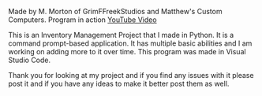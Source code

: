 Made by M. Morton of GrimFFreekStudios and Matthew's Custom Computers.
Program in action [YouTube Video](https://www.youtube.com/watch?v=EbpAMBgxOHM)

This is an Inventory Management Project that I made in Python. 
It is a command prompt-based application. 
It has multiple basic abilities and I am working on adding more to it over time. 
This program was made in Visual Studio Code.

Thank you for looking at my project and if you find any issues with it please post it and if you have any ideas to make it better post them as well.
